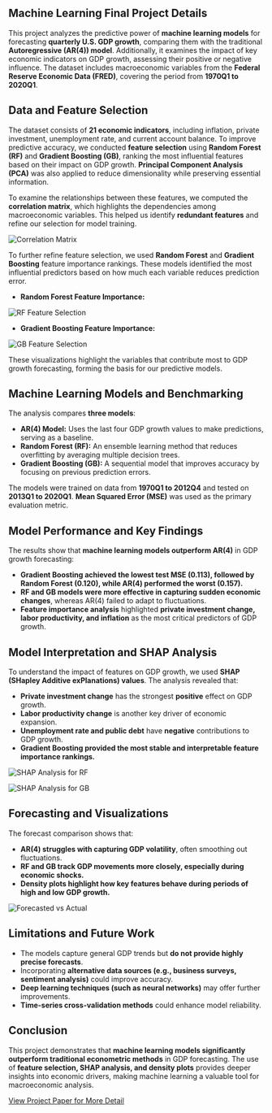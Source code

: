 ## Machine Learning Final Project Details

This project analyzes the predictive power of **machine learning models** for forecasting **quarterly U.S. GDP growth**, comparing them with the traditional **Autoregressive (AR(4)) model**. Additionally, it examines the impact of key economic indicators on GDP growth, assessing their positive or negative influence. The dataset includes macroeconomic variables from the **Federal Reserve Economic Data (FRED)**, covering the period from **1970Q1 to 2020Q1**.

## **Data and Feature Selection**

The dataset consists of **21 economic indicators**, including inflation, private investment, unemployment rate, and current account balance. To improve predictive accuracy, we conducted **feature selection** using **Random Forest (RF)** and **Gradient Boosting (GB)**, ranking the most influential features based on their impact on GDP growth. **Principal Component Analysis (PCA)** was also applied to reduce dimensionality while preserving essential information.

To examine the relationships between these features, we computed the **correlation matrix**, which highlights the dependencies among macroeconomic variables. This helped us identify **redundant features** and refine our selection for model training.

![Correlation Matrix](images/ML/correlation_matrix.png)

To further refine feature selection, we used **Random Forest** and **Gradient Boosting** feature importance rankings. These models identified the most influential predictors based on how much each variable reduces prediction error.

- **Random Forest Feature Importance:**
  
![RF Feature Selection](images/ML/RandomForest_feature_importance.png)

- **Gradient Boosting Feature Importance:**

![GB Feature Selection](images/ML/GradientBoosting_feature_importance.png)

These visualizations highlight the variables that contribute most to GDP growth forecasting, forming the basis for our predictive models.

## **Machine Learning Models and Benchmarking**

The analysis compares **three models**:

- **AR(4) Model:** Uses the last four GDP growth values to make predictions, serving as a baseline.
- **Random Forest (RF):** An ensemble learning method that reduces overfitting by averaging multiple decision trees.
- **Gradient Boosting (GB):** A sequential model that improves accuracy by focusing on previous prediction errors.

The models were trained on data from **1970Q1 to 2012Q4** and tested on **2013Q1 to 2020Q1**. **Mean Squared Error (MSE)** was used as the primary evaluation metric.

## **Model Performance and Key Findings**

The results show that **machine learning models outperform AR(4)** in GDP growth forecasting:

- **Gradient Boosting achieved the lowest test MSE (0.113), followed by Random Forest (0.120), while AR(4) performed the worst (0.157).**
- **RF and GB models were more effective in capturing sudden economic changes**, whereas AR(4) failed to adapt to fluctuations.
- **Feature importance analysis** highlighted **private investment change, labor productivity, and inflation** as the most critical predictors of GDP growth.

## **Model Interpretation and SHAP Analysis**

To understand the impact of features on GDP growth, we used **SHAP (SHapley Additive exPlanations) values**. The analysis revealed that:

- **Private investment change** has the strongest **positive** effect on GDP growth.
- **Labor productivity change** is another key driver of economic expansion.
- **Unemployment rate and public debt** have **negative** contributions to GDP growth.
- **Gradient Boosting provided the most stable and interpretable feature importance rankings.**

![SHAP Analysis for RF](images/ML/shap_summary_dot_RandomForest.png)

![SHAP Analysis for GB](images/ML/shap_summary_dot_GradientBoosting.png)

## **Forecasting and Visualizations**

The forecast comparison shows that:

- **AR(4) struggles with capturing GDP volatility**, often smoothing out fluctuations.
- **RF and GB track GDP movements more closely, especially during economic shocks.**
- **Density plots highlight how key features behave during periods of high and low GDP growth.**

![Forecasted vs Actual](images/ML/forecasted_vs_actual_multiple.png)
## **Limitations and Future Work**

- The models capture general GDP trends but **do not provide highly precise forecasts**.
- Incorporating **alternative data sources (e.g., business surveys, sentiment analysis)** could improve accuracy.
- **Deep learning techniques (such as neural networks)** may offer further improvements.
- **Time-series cross-validation methods** could enhance model reliability.

## **Conclusion**

This project demonstrates that **machine learning models significantly outperform traditional econometric methods** in GDP forecasting. The use of **feature selection, SHAP analysis, and density plots** provides deeper insights into economic drivers, making machine learning a valuable tool for macroeconomic analysis.

[View Project Paper for More Detail](https://drive.google.com/file/d/1decAKDOtMaB4cRprLFqndsPNoqnHslRR/view?usp=sharing)
